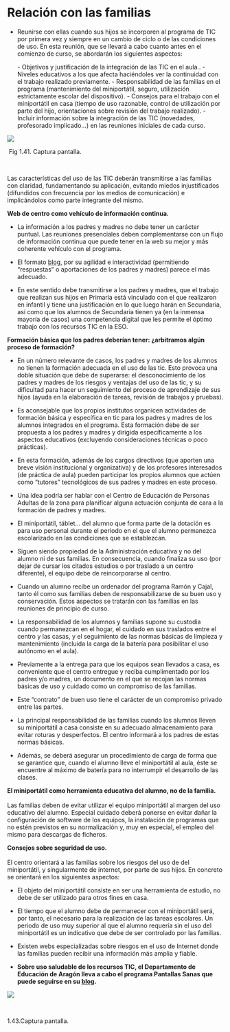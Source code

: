 
# Relación con las familias

- Reunirse con ellas cuando sus hijos se incorporen al programa de TIC por primera vez y siempre en un cambio de ciclo o de las condiciones de uso. En esta reunión, que se llevará a cabo cuanto antes en el comienzo de curso, se abordarán los siguientes aspectos:

> 
<ul>
- Objetivos y justificación de la integración de las TIC en el aula..
- Niveles educativos a los que afecta haciéndoles ver la continuidad con el trabajo realizado previamente.
- Responsabilidad de las familias en el programa (mantenimiento del miniportátil, seguro, utilización estrictamente escolar del dispositivo).
- Consejos para el trabajo con el miniportátil en casa (tiempo de uso razonable, control de utilización por parte del hijo, orientaciones sobre revisión del trabajo realizado).
- Incluir información sobre la integración de las TIC (novedades, profesorado implicado…) en las reuniones iniciales de cada curso.
</ul>



![](capturadaies_zaurin.jpg)

 Fig 1.41. Captura pantalla.

 

Las características del uso de las TIC deberán transmitirse a las familias con claridad, fundamentando su aplicación, evitando miedos injustificados (difundidos con frecuencia por los medios de comunicación) e implicándolos como parte integrante del mismo.

**Web de centro como vehículo de información continua.**

- La información a los padres y madres no debe tener un carácter puntual. Las reuniones presenciales deben complementarse con un flujo de información continua que puede tener en la web su mejor y más coherente vehículo con el programa.
- El formato [blog](http://blog.educastur.es/stabarlaproa/), por su agilidad e interactividad (permitiendo “respuestas” o aportaciones de los padres y madres) parece el más adecuado.

- En este sentido debe transmitirse a los padres y madres, que el trabajo que realizan sus hijos en Primaria está vinculado con el que realizaron en infantil y tiene una justificación en lo que luego harán en Secundaria, así como que los alumnos de Secundaria tienen ya (en la inmensa mayoría de casos) una competencia digital que les permite el óptimo trabajo con los recursos TIC en la ESO.

**Formación básica que los padres deberían tener: ¿arbitramos algún proceso de formación?**

- En un número relevante de casos, los padres y madres de los alumnos no tienen la formación adecuada en el uso de las tic. Esto provoca una doble situación que debe de superarse: el desconocimiento de los padres y madres de los riesgos y ventajas del uso de las tic, y su dificultad para hacer un seguimiento del proceso de aprendizaje de sus hijos (ayuda en la elaboración de tareas, revisión de trabajos y pruebas).
- Es aconsejable que los propios institutos organicen actividades de formación básica y específica en tic para los padres y madres de los alumnos integrados en el programa. Esta formación debe de ser propuesta a los padres y madres y dirigida específicamente a los aspectos educativos (excluyendo consideraciones técnicas o poco prácticas).
- En esta formación, además de los cargos directivos (que aporten una breve visión institucional y organizativa) y de los profesores interesados (de práctica de aula) pueden participar los propios alumnos que actúen como “tutores” tecnológicos de sus padres y madres en este proceso.
- Una idea podría ser hablar con el Centro de Educación de Personas Adultas de la zona para planificar alguna actuación conjunta de cara a la formación de padres y madres.

- El miniportátil, táblet... del alumno que forma parte de la dotación es para uso personal durante el periodo en el que el alumno permanezca escolarizado en las condiciones que se establezcan.
- Siguen siendo propiedad de la Administración educativa y no del alumno ni de sus familias. En consecuencia, cuando finaliza su uso (por dejar de cursar los citados estudios o por traslado a un centro diferente), el equipo debe de reincorporarse al centro.

- Cuando un alumno recibe un ordenador del programa Ramón y Cajal, tanto él como sus familias deben de responsabilizarse de su buen uso y conservación. Estos aspectos se tratarán con las familias en las reuniones de principio de curso.
- La responsabilidad de los alumnos y familias supone su custodia cuando permanezcan en el hogar, el cuidado en sus traslados entre el centro y las casas, y el seguimiento de las normas básicas de limpieza y mantenimiento (incluida la carga de la batería para posibilitar el uso autónomo en el aula). 

- Previamente a la entrega para que los equipos sean llevados a casa, es conveniente que el centro entregue y reciba cumplimentado por los padres y/o madres, un documento en el que se recojan las normas básicas de uso y cuidado como un compromiso de las familias.
- Este “contrato” de buen uso tiene el carácter de un compromiso privado entre las partes.

- La principal responsabilidad de las familias cuando los alumnos lleven su miniportátil a casa consiste en su adecuado almacenamiento para evitar roturas y desperfectos. El centro informará a los padres de estas normas básicas.
- Además, se deberá asegurar un procedimiento de carga de forma que se garantice que, cuando el alumno lleve el miniportátil al aula, éste se encuentre al máximo de batería para no interrumpir el desarrollo de las clases.

**El miniportátil como herramienta educativa del alumno, no de la familia.**<br/><br/>Las familias deben de evitar utilizar el equipo miniportátil al margen del uso educativo del alumno. Especial cuidado deberá ponerse en evitar dañar la configuración de software de los equipos, la instalación de programas que no estén previstos en su normalización y, muy en especial, el empleo del mismo para descargas de ficheros.

**Consejos sobre seguridad de uso.**<br/><br/>El centro orientará a las familias sobre los riesgos del uso de del miniportátil, y singularmente de internet, por parte de sus hijos. En concreto se orientará en los siguientes aspectos:

- El objeto del miniportátil consiste en ser una herramienta de estudio, no debe de ser utilizado para otros fines en casa.
- El tiempo que el alumno debe de permanecer con el miniportátil será, por tanto, el necesario para la realización de las tareas escolares. Un periodo de uso muy superior al que el alumno requería sin el uso del miniportátil es un indicativo que debe de ser controlado por las familias.
- Existen webs especializadas sobre riesgos en el uso de Internet donde las familias pueden recibir una información más amplia y fiable.

- **Sobre uso saludable de los recursos TIC, el Departamento de Educación de Aragón lleva a cabo el programa Pantallas Sanas que puede seguirse en su [blog](http://pantallassanas.blogspot.com/).**


![](capturadapantallas.jpg)

 

1.43.Captura pantalla.

